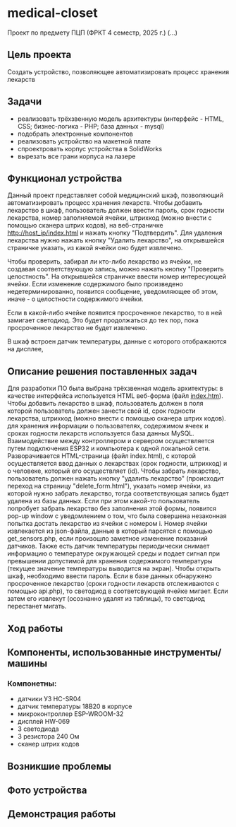 # medical-closet
Проект по предмету ПЦП (ФРКТ 4 семестр, 2025 г.) (...)
## Цель проекта
Создать устройство, позволяющее автоматизировать процесс хранения лекарств
## Задачи
* реализовать трёхзвенную модель архитектуры (интерфейс - HTML, CSS; бизнес-логика - PHP; база данных - mysql) 
* подобрать электронные компонентов
* реализовать устройство на макетной плате
* спроектровать корпус устройства в SolidWorks
* вырезать все грани корпуса на лазере
## Функционал устройства
Данный проект представляет собой медицинский шкаф, позволяющий автоматизировать процесс хранения лекарств. Чтобы добавить лекарство в шкаф, пользователь должен ввести пароль, срок годности лекарства, номер заполняемой ячейки, штрихкод (можно внести с помощью сканера штрих кодов), на веб-страничке <ins> http://host_ip/index.html</ins> и нажать кнопку "Подтвердить". Для удаления лекарства нужно нажать кнопку "Удалить лекарство", на открывшейся страничке указать, из какой ячейки оно будет извлечено.

Чтобы проверить, забирал ли кто-либо лекарство из ячейки, не создавая соответствующую запись, можно нажать кнопку "Проверить целостность". На открывшейся страничке ввести номер интересующей ячейки. Если изменение содержимого было произведено недетерминированно, появится сообщение, уведомляющее об этом, иначе - о целостности содержимого ячейки.  

Если в какой-либо ячейке появится просроченное лекарство, то в ней замигает светодиод. Это будет продолжаться до тех пор, пока просроченное лекарство не будет извлечено.

В шкаф встроен датчик температуры, данные с которого отображаются на дисплее,   
## Описание решения поставленных задач
Для разработки ПО была выбрана трёхзвенная модель архитектуры: в качестве  интерфейса используется HTML веб-форма (файл [index.htm]()). Чтобы добавить лекарство в шкаф, пользователь должен в поля которой пользователь должен занести свой id, срок годности лекарства, штрихкод (можно внести с помощью сканера штрих кодов). для хранения информации о пользователях, содержимом ячеек и сроках годности лекарств используется база данных MySQL. Взаимодействие  между контроллером и сервером осуществляется путем подключения ESP32 и компьютера к одной локальной сети. Разворачивается HTML-страница (файл index.html), с которой осуществляется ввод данных о лекарствах (срок годности, штрихкод) и о человеке, который его осуществляет (id). Чтобы забрать лекарство, пользователь должен нажать кнопку "удалить лекарство" (происходит переход на страницу "delete_form.html"), указать номер ячейки, из которой нужно забрать лекарство, тогда соответствующая запись будет удалена из базы данных. Если при этом какой-то пользователь попробует забрать лекарство без заполнения этой формы, появится pop-up window с уведомлением о том, что была совершена незаконная попытка достать лекарство из ячейки с номером i. Номер ячейки извлекается из json-файла, данные в который парсятся с помощью get_sensors.php, если произошло заметное изменение показаний датчиков. Также есть датчик температуры периодически снимает информацию о температуре окружающей среды и подает сигнал при превышении допустимой для хранения содержимого температуры (текущее значение температуры выводится на экран). Чтобы открыть шкаф, необходимо ввести пароль. Если в базе данных обнаружено просроченное лекарство (сроки годности лекарств отслеживаются с помощью api.php), то светодиод в соответсвующей ячейке мигает. Если затем его извлекут (осознанно удалят из таблицы), то светодиод перестанет мигать.
## Ход работы

## Компоненты, использованные инструменты/машины
### Компонетны:
* датчики УЗ HC-SR04
* датчик температуры 18B20 в корпусе
* микроконтроллер ESP-WROOM-32
* дисплей HW-069
* 3 светодиода
* 3 резистора 240 Ом
* сканер штрих кодов
## Возникшие проблемы

## Фото устройства

## Демонстрация работы
